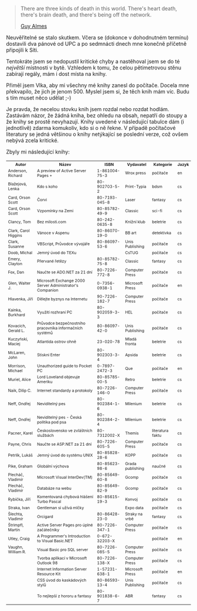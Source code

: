 <!-- dcterms:identifier = riderweblog#119 -->
<!-- dcterms:title = Chcete nějaké knížky zdarma? -->
<!-- np9:categoryId = 2 -->
<!-- x4w:category = Lidé a jiná zvěř -->
<!-- np9:authorId = 1 -->
<!-- np9:authorEmail = michal.valasek@altairis.cz -->
<!-- dcterms:creator = Michal Altair Valášek -->
<!-- dcterms:created = 2004-01-08T19:12:34+01:00 -->
<!-- dcterms:dateAccepted = 2004-01-08T19:12:34+01:00 -->

> There are three kinds of death in this world. There's heart death, there's brain death, and there's being off the network.
> 
> [Guy Almes](http://events.internet2.edu/speakers/speakers.php?go=people&id=85)

Neuvěřitelné se stalo skutkem. Včera se (dokonce v dohodnutném termínu) dostavili dva pánové od UPC a po sedmnácti dnech mne konečně příčetně připojili k Síti.

Tentokráte jsem se nedopustil kritické chyby a nastěhoval jsem se do té <em>největší</em> místnosti v bytě. Vzhledem k tomu, že celou pětimetrovou stěnu zabírají regály, mám i dost místa na knihy.

Přiměl jsem Vlka, aby mi všechny mé knihy zanesl do počítače. Docela mne překvapilo, že jich je jenom 500. Myslel jsem si, že těch knih mám víc. Budu s tím muset něco udělat ;-)

Je pravda, že necelou stovku knih jsem rozdal nebo rozdat hodlám. Zastávám názor, že žádná kniha, bez ohledu na obsah, nepatří do stoupy a že knihy se prostě nevyhazují. Knihy uvedené v následující tabulce dám (i jednotlivě) zdarma komukoliv, kdo si o ně řekne. V případě počítačové literatury se jedná většinou o knihy netýkající se poslední verze, což ovšem nebývá zcela kritické.

Zbyly mi následující knihy:

 <table> <tbody> <tr> <th style="FONT-SIZE: 8pt">Autor</th> <th style="FONT-SIZE: 8pt">Název</th> <th style="FONT-SIZE: 8pt">ISBN</th> <th style="FONT-SIZE: 8pt">Vydavatel</th> <th style="FONT-SIZE: 8pt">Kategorie</th> <th style="FONT-SIZE: 8pt">Jazyk</th></tr> <tr> <td style="FONT-SIZE: 8pt">Anderson, Richard</td> <td style="FONT-SIZE: 8pt">A preview of Active Server Pages +</td> <td style="FONT-SIZE: 8pt">1-861004-75-3</td> <td style="FONT-SIZE: 8pt">Wrox press</td> <td style="FONT-SIZE: 8pt">počítače</td> <td style="FONT-SIZE: 8pt">en</td></tr> <tr> <td style="FONT-SIZE: 8pt">Blažejová, Lenka</td> <td style="FONT-SIZE: 8pt">Kdo s koho</td> <td style="FONT-SIZE: 8pt">80-902703-5-2</td> <td style="FONT-SIZE: 8pt">Print-Typia</td> <td style="FONT-SIZE: 8pt">bdsm</td> <td style="FONT-SIZE: 8pt">cs</td></tr> <tr> <td style="FONT-SIZE: 8pt">Card, Orson Scott</td> <td style="FONT-SIZE: 8pt">Čorvi</td> <td style="FONT-SIZE: 8pt">80-7193-045-8</td> <td style="FONT-SIZE: 8pt">Laser</td> <td style="FONT-SIZE: 8pt">fantasy</td> <td style="FONT-SIZE: 8pt">cs</td></tr> <tr> <td style="FONT-SIZE: 8pt">Card, Orson Scott</td> <td style="FONT-SIZE: 8pt">Vzpomínky na Zemi</td> <td style="FONT-SIZE: 8pt">80-85782-49-9</td> <td style="FONT-SIZE: 8pt">Classic</td> <td style="FONT-SIZE: 8pt">sci-fi</td> <td style="FONT-SIZE: 8pt">cs</td></tr> <tr> <td style="FONT-SIZE: 8pt">Clancy, Tom</td> <td style="FONT-SIZE: 8pt">Bez milosti.com</td> <td style="FONT-SIZE: 8pt">80-242-0635-8</td> <td style="FONT-SIZE: 8pt">Knižní klub</td> <td style="FONT-SIZE: 8pt">beletrie</td> <td style="FONT-SIZE: 8pt">cs</td></tr> <tr> <td style="FONT-SIZE: 8pt">Clark, Carol Higgins</td> <td style="FONT-SIZE: 8pt">Vánoce v Aspenu</td> <td style="FONT-SIZE: 8pt">80-86070-19-0</td> <td style="FONT-SIZE: 8pt">BB art</td> <td style="FONT-SIZE: 8pt">detektivka</td> <td style="FONT-SIZE: 8pt">cs</td></tr> <tr> <td style="FONT-SIZE: 8pt">Clark, Susanne</td> <td style="FONT-SIZE: 8pt">VBScript, Průvodce vývojáře</td> <td style="FONT-SIZE: 8pt">80-86097-53-6</td> <td style="FONT-SIZE: 8pt">Unis Publishing</td> <td style="FONT-SIZE: 8pt">počítače</td> <td style="FONT-SIZE: 8pt">cs</td></tr> <tr> <td style="FONT-SIZE: 8pt">Doob, Michal</td> <td style="FONT-SIZE: 8pt">Jemný úvod do TEXu</td> <td style="FONT-SIZE: 8pt"></td> <td style="FONT-SIZE: 8pt">CsTUG</td> <td style="FONT-SIZE: 8pt">počítače</td> <td style="FONT-SIZE: 8pt">cs</td></tr> <tr> <td style="FONT-SIZE: 8pt">Emery, Clayton</td> <td style="FONT-SIZE: 8pt">Přervané řetězy</td> <td style="FONT-SIZE: 8pt">80-85782-75-8</td> <td style="FONT-SIZE: 8pt">Classic</td> <td style="FONT-SIZE: 8pt">fantasy</td> <td style="FONT-SIZE: 8pt">cs</td></tr> <tr> <td style="FONT-SIZE: 8pt">Fox, Dan</td> <td style="FONT-SIZE: 8pt">Naučte se ADO.NET za 21 dní</td> <td style="FONT-SIZE: 8pt">80-7226-772-8</td> <td style="FONT-SIZE: 8pt">Computer Press</td> <td style="FONT-SIZE: 8pt">počítače</td> <td style="FONT-SIZE: 8pt">cs</td></tr> <tr> <td style="FONT-SIZE: 8pt">Glen, Walter J.</td> <td style="FONT-SIZE: 8pt">Microsoft Exchange 2000 Server Administrator's Companion</td> <td style="FONT-SIZE: 8pt">0-7356-0938-1</td> <td style="FONT-SIZE: 8pt">Microsoft Press</td> <td style="FONT-SIZE: 8pt">počítače</td> <td style="FONT-SIZE: 8pt">en</td></tr> <tr> <td style="FONT-SIZE: 8pt">Hlavenka, Jiří</td> <td style="FONT-SIZE: 8pt">Dělejte byznys na Internetu</td> <td style="FONT-SIZE: 8pt">90-7226-182-7</td> <td style="FONT-SIZE: 8pt">Computer Press</td> <td style="FONT-SIZE: 8pt">počítače</td> <td style="FONT-SIZE: 8pt">cs</td></tr> <tr> <td style="FONT-SIZE: 8pt">Kainka, Burkhard</td> <td style="FONT-SIZE: 8pt">Využití rozhraní PC</td> <td style="FONT-SIZE: 8pt">80-902059-3-3</td> <td style="FONT-SIZE: 8pt">HEL</td> <td style="FONT-SIZE: 8pt">počítače</td> <td style="FONT-SIZE: 8pt">cs</td></tr> <tr> <td style="FONT-SIZE: 8pt">Kovacich, Gerald L.</td> <td style="FONT-SIZE: 8pt">Průvodce bezpečnostního pracovníka informačních systémů</td> <td style="FONT-SIZE: 8pt">80-86097-42-0</td> <td style="FONT-SIZE: 8pt">Unis Publishing</td> <td style="FONT-SIZE: 8pt">počítače</td> <td style="FONT-SIZE: 8pt">cs</td></tr> <tr> <td style="FONT-SIZE: 8pt">Kuczyński, Maciej</td> <td style="FONT-SIZE: 8pt">Atlantida ostrov ohně</td> <td style="FONT-SIZE: 8pt">23-020-78</td> <td style="FONT-SIZE: 8pt">Mladá fronta</td> <td style="FONT-SIZE: 8pt">beletrie</td> <td style="FONT-SIZE: 8pt">cs</td></tr> <tr> <td style="FONT-SIZE: 8pt">McLaren, John</td> <td style="FONT-SIZE: 8pt">Stiskni Enter</td> <td style="FONT-SIZE: 8pt">80-902303-3-4</td> <td style="FONT-SIZE: 8pt">Apsida</td> <td style="FONT-SIZE: 8pt">beletrie</td> <td style="FONT-SIZE: 8pt">cs</td></tr> <tr> <td style="FONT-SIZE: 8pt">Morrison, Michael</td> <td style="FONT-SIZE: 8pt">Unauthorized guide to Pocket PC</td> <td style="FONT-SIZE: 8pt">0-7897-2472-3</td> <td style="FONT-SIZE: 8pt">Que</td> <td style="FONT-SIZE: 8pt">počítače</td> <td style="FONT-SIZE: 8pt">en</td></tr> <tr> <td style="FONT-SIZE: 8pt">Muriel, Alice</td> <td style="FONT-SIZE: 8pt">Lord Loveland objevuje Ameriku</td> <td style="FONT-SIZE: 8pt">80-85785-00-5</td> <td style="FONT-SIZE: 8pt">Retro</td> <td style="FONT-SIZE: 8pt">beletrie</td> <td style="FONT-SIZE: 8pt">cs</td></tr> <tr> <td style="FONT-SIZE: 8pt">Naik, Dilip C.</td> <td style="FONT-SIZE: 8pt">Internet standardy a protokoly</td> <td style="FONT-SIZE: 8pt">80-7226-146-0</td> <td style="FONT-SIZE: 8pt">Computer Press</td> <td style="FONT-SIZE: 8pt">počítače</td> <td style="FONT-SIZE: 8pt">cs</td></tr> <tr> <td style="FONT-SIZE: 8pt">Neff, Ondřej</td> <td style="FONT-SIZE: 8pt">Neviditelný pes</td> <td style="FONT-SIZE: 8pt">80-902384-1-6</td> <td style="FONT-SIZE: 8pt">Milenium</td> <td style="FONT-SIZE: 8pt">beletrie</td> <td style="FONT-SIZE: 8pt">cs</td></tr> <tr> <td style="FONT-SIZE: 8pt">Neff, Ondřej</td> <td style="FONT-SIZE: 8pt">Neviditelný pes - Česká politika pod psa</td> <td style="FONT-SIZE: 8pt">80-902384-2-4</td> <td style="FONT-SIZE: 8pt">Milenium</td> <td style="FONT-SIZE: 8pt">beletrie</td> <td style="FONT-SIZE: 8pt">cs</td></tr> <tr> <td style="FONT-SIZE: 8pt">Pacner, Karel</td> <td style="FONT-SIZE: 8pt">Československo ve zvláštních službách</td> <td style="FONT-SIZE: 8pt">80-7312002-X</td> <td style="FONT-SIZE: 8pt">Themis</td> <td style="FONT-SIZE: 8pt">literatura faktu</td> <td style="FONT-SIZE: 8pt">cs</td></tr> <tr> <td style="FONT-SIZE: 8pt">Payne, Chris</td> <td style="FONT-SIZE: 8pt">Naučte se ASP.NET za 21 dní</td> <td style="FONT-SIZE: 8pt">80-7226-605-5</td> <td style="FONT-SIZE: 8pt">Computer Press</td> <td style="FONT-SIZE: 8pt">počítače</td> <td style="FONT-SIZE: 8pt">cs</td></tr> <tr> <td style="FONT-SIZE: 8pt">Petrlík, Lukáš</td> <td style="FONT-SIZE: 8pt">Jemný úvod do systému UNIX</td> <td style="FONT-SIZE: 8pt">80-85828-28-6</td> <td style="FONT-SIZE: 8pt">KOPP</td> <td style="FONT-SIZE: 8pt">počítače</td> <td style="FONT-SIZE: 8pt">cs</td></tr> <tr> <td style="FONT-SIZE: 8pt">Pike, Graham</td> <td style="FONT-SIZE: 8pt">Globální výchova</td> <td style="FONT-SIZE: 8pt">80-85623-98-6</td> <td style="FONT-SIZE: 8pt">Grada publishing</td> <td style="FONT-SIZE: 8pt">naučné</td> <td style="FONT-SIZE: 8pt">cs</td></tr> <tr> <td style="FONT-SIZE: 8pt">Plecháč, Vladimír</td> <td style="FONT-SIZE: 8pt">Microsoft Visual InterDev(TM)</td> <td style="FONT-SIZE: 8pt">80-85649-60-8</td> <td style="FONT-SIZE: 8pt">Gcomp</td> <td style="FONT-SIZE: 8pt">počítače</td> <td style="FONT-SIZE: 8pt">cs</td></tr> <tr> <td style="FONT-SIZE: 8pt">Plecháč, Vladimír</td> <td style="FONT-SIZE: 8pt">Databáze na webu</td> <td style="FONT-SIZE: 8pt">80-85649-82-9</td> <td style="FONT-SIZE: 8pt">Gcomp</td> <td style="FONT-SIZE: 8pt">počítače</td> <td style="FONT-SIZE: 8pt">cs</td></tr> <tr> <td style="FONT-SIZE: 8pt">Rybička, Jiří</td> <td style="FONT-SIZE: 8pt">Komentovaná chybová hlášení Turbo Pascal</td> <td style="FONT-SIZE: 8pt">80-85615-19-3</td> <td style="FONT-SIZE: 8pt">Konvoj</td> <td style="FONT-SIZE: 8pt">počítače</td> <td style="FONT-SIZE: 8pt">cs</td></tr> <tr> <td style="FONT-SIZE: 8pt">Straka, Ivan</td> <td style="FONT-SIZE: 8pt">Gentleman si užívá mlčky</td> <td style="FONT-SIZE: 8pt"></td> <td style="FONT-SIZE: 8pt">Expo data</td> <td style="FONT-SIZE: 8pt">počítače</td> <td style="FONT-SIZE: 8pt">cs</td></tr> <tr> <td style="FONT-SIZE: 8pt">Šlechta, Vladimír</td> <td style="FONT-SIZE: 8pt">Orcigard</td> <td style="FONT-SIZE: 8pt">80-86428-23-0</td> <td style="FONT-SIZE: 8pt">Straky na vrbě</td> <td style="FONT-SIZE: 8pt">fantasy</td> <td style="FONT-SIZE: 8pt">cs</td></tr> <tr> <td style="FONT-SIZE: 8pt">Štrimpfl, Martin</td> <td style="FONT-SIZE: 8pt">Active Server Pages pro úplné začátečníky</td> <td style="FONT-SIZE: 8pt">80-7226-347-1</td> <td style="FONT-SIZE: 8pt">Computer Press</td> <td style="FONT-SIZE: 8pt">počítače</td> <td style="FONT-SIZE: 8pt">cs</td></tr> <tr> <td style="FONT-SIZE: 8pt">Utley, Craig</td> <td style="FONT-SIZE: 8pt">A Programmer's Introduction to Visual Basic.NET</td> <td style="FONT-SIZE: 8pt">0-672-32203-X</td> <td style="FONT-SIZE: 8pt"></td> <td style="FONT-SIZE: 8pt">počítače</td> <td style="FONT-SIZE: 8pt">en</td></tr> <tr> <td style="FONT-SIZE: 8pt">Vaughn, William R.</td> <td style="FONT-SIZE: 8pt">Visual Basic pro SQL server</td> <td style="FONT-SIZE: 8pt">80-7226-085-5</td> <td style="FONT-SIZE: 8pt">Computer Press</td> <td style="FONT-SIZE: 8pt">počítače</td> <td style="FONT-SIZE: 8pt">cs</td></tr> <tr> <td style="FONT-SIZE: 8pt"></td> <td style="FONT-SIZE: 8pt">Tvorba aplikací v Microsoft Outlook 98</td> <td style="FONT-SIZE: 8pt">80-7226-138-X</td> <td style="FONT-SIZE: 8pt">Computer Press</td> <td style="FONT-SIZE: 8pt">počítače</td> <td style="FONT-SIZE: 8pt">cs</td></tr> <tr> <td style="FONT-SIZE: 8pt"></td> <td style="FONT-SIZE: 8pt">Internet Information Server Resource Kit</td> <td style="FONT-SIZE: 8pt">1-57231-638-1</td> <td style="FONT-SIZE: 8pt">Microsoft Press</td> <td style="FONT-SIZE: 8pt">počítače</td> <td style="FONT-SIZE: 8pt">en</td></tr> <tr> <td style="FONT-SIZE: 8pt"></td> <td style="FONT-SIZE: 8pt">CSS úvod do kaskádových stylů</td> <td style="FONT-SIZE: 8pt">80-86593-13-4</td> <td style="FONT-SIZE: 8pt">Unis Publishing</td> <td style="FONT-SIZE: 8pt">počítače</td> <td style="FONT-SIZE: 8pt">cs</td></tr> <tr> <td style="FONT-SIZE: 8pt"></td> <td style="FONT-SIZE: 8pt">To nejlepší z hororu a fantasy</td> <td style="FONT-SIZE: 8pt">80-901838-6-7</td> <td style="FONT-SIZE: 8pt">ABR</td> <td style="FONT-SIZE: 8pt">fantasy</td> <td style="FONT-SIZE: 8pt">cs</td></tr></tbody></table>
